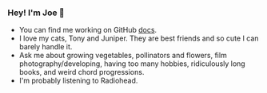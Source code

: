 ### Hey! I'm Joe 👋

- You can find me working on GitHub [docs](https://docs.github.com/).
- I love my cats, Tony and Juniper. They are best friends and so cute I can barely handle it. 
- Ask me about growing vegetables, pollinators and flowers, film photography/developing, having too many hobbies, ridiculously long books, and weird chord progressions. 
- I'm probably listening to Radiohead. 
